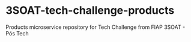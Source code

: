 # 3SOAT-tech-challenge-products
Products microservice repository for Tech Challenge from FIAP 3SOAT - Pós Tech
